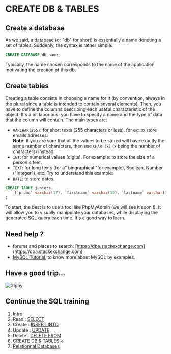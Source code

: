 # CREATE DB & TABLES

## Create a database

As we said, a database (or "db" for short) is essentially a name denoting a set of tables. Suddenly, the syntax is rather simple:

```sql
CREATE DATABASE db_name;
```

Typically, the name chosen corresponds to the name of the application motivating the creation of this db.

## Create tables

Creating a table consists in choosing a name for it (by convention, always in the plural since a table is intended to contain several elements). Then, you have to define the columns describing each useful characteristic of the object. It's a bit laborious: you have to specify a name and the type of data that the column will contain. The main types are:

- `VARCHAR(255)`: for short texts (255 characters or less). for ex: to store emails adresses.   
**Note:** If you are sure that all the values to be stored will have exactly the same number of characters, then use `CHAR (x)` (x being the number of characters) instead.
- `INT`: for numerical values (digits). For example: to store the size of a person's feet.
- `TEXT`: for long texts (for a" biographical "for example), Boolean, Number ("Integer"), etc. Try to understand this example:
- `DATE`: to store dates.

```sql
CREATE TABLE juniors
    (`promo` varchar(17), `firstname` varchar(15), `lastname` varchar(19), `gender` varchar(1), `birthdate` varchar(10), `age` int, `mail` varchar(29), `github` varchar(15))
;
```

To start, the best is to use a tool like PhpMyAdmin (we will see it soon !). It will allow you to visually manipulate your databases, while displaying the generated SQL query each time. It's a good way to learn.


## Need help ?

- forums and places to search: [https://dba.stackexchange.com](https://dba.stackexchange.com)
- [MySQL Tutorial](https://www.mysqltutorial.org/mysql-basics/), to know more about MySQL by examples.


## Have a good trip...

![Giphy](https://media1.giphy.com/media/12xvz9NssSkaS4/giphy.gif)

## Continue the SQL training

1. [Intro](./intro.md)     
1. Read : [SELECT](./1.select.md)  
1. Create : [INSERT INTO](./2.insert.md)  
1. Update : [UPDATE](./3.update.md)   
1. Delete : [DELETE FROM](./4.delete.md)  
1. [CREATE DB & TABLES](./5.create.md) ←
1. [Relationnal Databases](./6.relational-db.md)